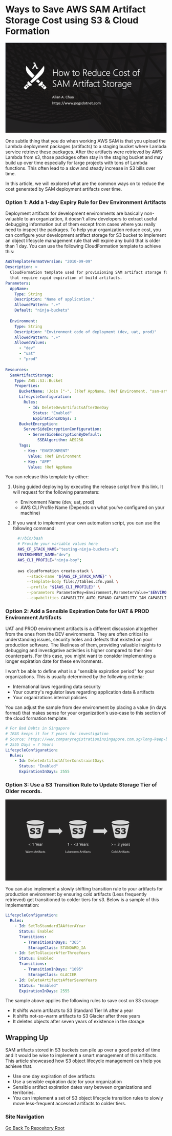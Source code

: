 # Ways to Save AWS SAM Artifact Storage Cost using S3 & Cloud Formation

![Banner](https://github.com/allanchua101/serverless-ninja/blob/master/docs/013-saving-cost-from-artifact-storage/Banner.png)

One subtle thing that you do when working AWS SAM is that you upload the Lambda deployment packages (artifacts) to a staging bucket where Lambda service retrieve these packages. After the artifacts were retrieved by AWS Lambda from s3, those packages often stay in the staging bucket and may build up over time especially for large projects with tons of Lambda functions. This often lead to a slow and steady increase in S3 bills over time.

In this article, we will explored what are the common ways on to reduce the cost generated by SAM deployment artifacts over time.

### Option 1: Add a 1-day Expiry Rule for Dev Environment Artifacts

Deployment artifacts for development environments are basically non-valuable to an organization, it doesn't allow developers to extract useful debugging information out of them except from cases where you really need to inspect the packages. To help your organization reduce cost, you can configure your development artifact storage for S3 bucket to implement an object lifecycle management rule that will expire any build that is older than 1 day. You can use the following CloudFormation template to achieve this:

```yaml
AWSTemplateFormatVersion: "2010-09-09"
Description: >
  CloudFormation template used for provisioning SAM artifact storage for environments 
  that require rapid expiration of build artifacts.
Parameters:
  AppName:
    Type: String
    Description: "Name of application."
    AllowedPattern: ".+"
    Default: "ninja-buckets"

  Environment:
    Type: String
    Description: "Environment code of deployment (dev, uat, prod)"
    AllowedPattern: ".+"
    AllowedValues:
      - "dev"
      - "uat"
      - "prod"

Resources:
  SamArtifactStorage:
    Type: AWS::S3::Bucket
    Properties:
      BucketName: !Join ["-", [!Ref AppName, !Ref Environment, "sam-artifacts"]]
      LifecycleConfiguration:
        Rules:
          - Id: DeleteDevArtifactsAfterOneDay
            Status: "Enabled"
            ExpirationInDays: 1
      BucketEncryption:
        ServerSideEncryptionConfiguration:
          - ServerSideEncryptionByDefault:
              SSEAlgorithm: AES256
      Tags:
        - Key: "ENVIRONMENT"
          Value: !Ref Environment
        - Key: "APP"
          Value: !Ref AppName
```

You can release this template by either:

1. Using guided deploying by executing the release script from this link. It will request for the following parameters:

   - Environment Name (dev, uat, prod)
   - AWS CLI Profile Name (Depends on what you've configured on your machine)

2. If you want to implement your own automation script, you can use the following command:

   ```sh
     #!/bin/bash
     # Provide your variable values here
     AWS_CF_STACK_NAME="testing-ninja-buckets-a";
     ENVIRONMENT_NAME="dev";
     AWS_CLI_PROFILE="ninja-boy";

     aws cloudformation create-stack \
         --stack-name "${AWS_CF_STACK_NAME}" \
         --template-body file://tables.cfn.yaml \
         --profile "${AWS_CLI_PROFILE}" \
         --parameters ParameterKey=Environment,ParameterValue="$ENVIRONMENT_NAME" \
         --capabilities CAPABILITY_AUTO_EXPAND CAPABILITY_IAM CAPABILITY_NAMED_IAM
   ```

### Option 2: Add a Sensible Expiration Date for UAT & PROD Environment Artifacts

UAT and PROD environment artifacts is a different discussion altogether from the ones from the DEV environments. They are often critical to understanding issues, security holes and defects that existed on your production software. The likeliness of them, providing valuable insights to debugging and investigative activities is higher compared to their dev counterparts. For this case, you might want to consider implementing a longer expiration date for these environments.

I won't be able to define what is a "sensible expiration period" for your organizations. This is usually determined by the following criteria:

- International laws regarding data security
- Your country's regulator laws regarding application data & artifacts
- Your organizations internal policies

You can adjust the sample from dev environment by placing a value (in days format) that makes sense for your organization's use-case to this section of the cloud formation template:

```yaml
# For Bad Debts in Singapore
# IRAS keeps it for 7 years for investigation
# Source: https://www.companyregistrationinsingapore.com.sg/long-keep-business-records/
# 2555 Days = 7 Years
LifecycleConfiguration:
  Rules:
    - Id: DeleteArtifactAfterConstraintDays
      Status: "Enabled"
      ExpirationInDays: 2555
```

### Option 3: Use a S3 Transition Rule to Update Storage Tier of Older records.

![Banner](https://github.com/allanchua101/serverless-ninja/blob/master/docs/013-saving-cost-from-artifact-storage/Transition.png)

You can also implement a slowly shifting transition rule to your artifacts for production environment by ensuring cold artifacts (Less frequently retrieved) get transitioned to colder tiers for s3. Below is a sample of this implementation:

```yaml
LifecycleConfiguration:
  Rules:
    - Id: SetToStandardIAAfterAYear
      Status: Enabled
      Transitions:
        - TransitionInDays: "365"
          StorageClass: STANDARD_IA
    - Id: SetToGlacierAfterThreeYears
      Status: Enabled
      Transitions:
        - TransitionInDays: "1095"
          StorageClass: GLACIER
    - Id: DeleteArtifactsAfterSevenYears
      Status: "Enabled"
      ExpirationInDays: 2555
```

The sample above applies the following rules to save cost on S3 storage:

- It shifts warm artifacts to S3 Standard Tier IA after a year
- It shifts not-so-warm artifacts to S3 Glacier after three years
- It deletes objects after seven years of existence in the storage

## Wrapping Up

SAM artifacts stored in S3 buckets can pile up over a good period of time and it would be wise to implement a smart management of this artifacts. This article showcased how S3 object lifecycle management can help you achieve that.

- Use one day expiration of dev artifacts
- Use a sensible expiration date for your organization
- Sensible artifact expiration dates vary between organizations and territories.
- You can implement a set of S3 object lifecycle transition rules to slowly move less-frequent accessed artifacts to colder tiers.

### Site Navigation

[Go Back To Repository Root](https://github.com/allanchua101/serverless-ninja)
